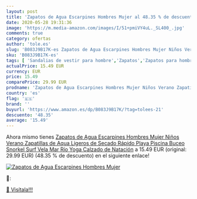```yaml
---
layout: post
title: 'Zapatos de Agua Escarpines Hombres Mujer al 48.35 % de descuento'
date: 2020-05-28 19:31:36
image: 'https://m.media-amazon.com/images/I/51+pmiVY4uL._SL400_.jpg'
comments: true
category: ofertas
author: 'tole.es'
slug: 'B083J9B17K-es Zapatos de Agua Escarpines Hombres Mujer Niños Verano...'
sku: 'B083J9B17K-es'
tags: [ 'Sandalias de vestir para hombre','Zapatos','Zapatos para hombre','Zapatos y complementos','zapatos', ]
actualPrice: 15.49 EUR
currency: EUR
price: 15.49
comparePrice: 29.99 EUR
prodname: 'Zapatos de Agua Escarpines Hombres Mujer Niños Verano Zapatillas de Aqua Ligeros de Secado Rápido Playa Piscina Buceo Snorkel Surf Vela Mar Río Yoga Calzado de Natación'
country: 'es'
flag: '🇪🇸'
brand: ''
buyurl: 'https://www.amazon.es/dp/B083J9B17K/?tag=tolees-21'
descuento: '48.35'
average: '15.49'
---
```


Ahora mismo tienes [Zapatos de Agua Escarpines Hombres Mujer Niños Verano Zapatillas de Aqua Ligeros de Secado Rápido Playa Piscina Buceo Snorkel Surf Vela Mar Río Yoga Calzado de Natación](https://www.amazon.es/dp/B083J9B17K/?tag=tolees-21) a 15.49 EUR (original: 29.99 EUR) (48.35 %  de descuento) en el siguiente enlace!

[![Zapatos de Agua Escarpines Hombres Mujer](https://m.media-amazon.com/images/I/51+pmiVY4uL._SL400_.jpg)](https://www.amazon.es/dp/B083J9B17K/?tag=tolees-21)

🔎:


[🛒 Visítala!!!](https://www.amazon.es/dp/B083J9B17K/?tag=tolees-21)
